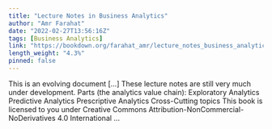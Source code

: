 ```yaml
---
title: "Lecture Notes in Business Analytics"
author: "Amr Farahat"
date: "2022-02-27T13:56:16Z"
tags: [Business Analytics]
link: "https://bookdown.org/farahat_amr/lecture_notes_business_analytics/"
length_weight: "4.3%"
pinned: false
---
```


This is an evolving document [...] These lecture notes are still very much under development. Parts (the analytics value chain): Exploratory Analytics
Predictive Analytics
Prescriptive Analytics Cross-Cutting topics This book is licensed to you under Creative Commons Attribution-NonCommercial-NoDerivatives 4.0 International ...
